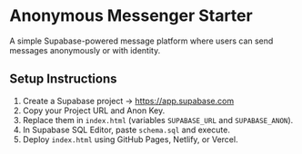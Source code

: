 # Anonymous Messenger Starter

A simple Supabase-powered message platform where users can send messages anonymously or with identity.

## Setup Instructions
1. Create a Supabase project → https://app.supabase.com
2. Copy your Project URL and Anon Key.
3. Replace them in `index.html` (variables `SUPABASE_URL` and `SUPABASE_ANON`).
4. In Supabase SQL Editor, paste `schema.sql` and execute.
5. Deploy `index.html` using GitHub Pages, Netlify, or Vercel.
